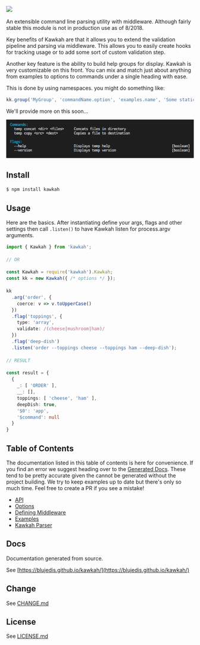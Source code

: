<p align="left">
  <a href="http://github.com/blujedis/kawkah"><img src="https://cdn.rawgit.com/blujedis/kawkah/master/assets/logo.png"></a>
</p>

An extensible command line parsing utility with middleware. Although fairly stable this module is not in production use as of 8/2018.

Key benefits of Kawkah are that it allows you to extend the validation pipeline and parsing via middleware. This allows you to easily create hooks for tracking usage or to add some sort of custom validation step.

Another key feature is the ability to build help groups for display. Kawkah is very customizable on this front. You can mix and match just about anything from examples to options to commands under a single heading with ease.

This is done by using namespaces. you might do something like:

```ts
kk.group('MyGroup', 'commandName.option', 'examples.name', 'Some static string of text');
```

We'll provide more on this soon...

<img src="assets/help.png" />

## Install

```sh
$ npm install kawkah
```

## Usage

Here are the basics. After instantiating define your args, flags and other settings then call <code>.listen()</code> to have Kawkah listen for process.argv arguments.

```ts
import { Kawkah } from 'kawkah';

// OR

const Kawkah = require('kawkah').Kawkah;
const kk = new Kawkah({ /* options */ });

kk
  .arg('order', {
    coerce: v => v.toUpperCase()
  })
  .flag('toppings', {
    type: 'array',
    validate: /(cheese|mushroom|ham)/
  })
  .flag('deep-dish')
  .listen('order --toppings cheese --toppings ham --deep-dish');

// RESULT

const result = {
  {
    _: [ 'ORDER' ],
    __: [],
    toppings: [ 'cheese', 'ham' ],
    deepDish: true,
    '$0': 'app',
    '$command': null
  }
}
```

## Table of Contents

The documentation listed in this table of contents is here for convenience. If you find an error we suggest heading over to the [Generated Docs](https://blujedis.github.io/kawkah/). These tend to be pretty accurate given the cannot be generated without the project building. We try to keep examples up to date but there's only so much time. Feel free to create a PR if you see a mistake!

* [API](/assets/API.md)
* [Options](/assets/OPTIONS.md)
* [Defining Middleware](/assets/MIDDLEWARE.md)
* [Examples](/assets/EXAMPLES.md)
* [Kawkah Parser](https://github.com/blujedis/kawkah-parser)

## Docs

Documentation generated from source.

See [https://blujedis.github.io/kawkah/](https://blujedis.github.io/kawkah/)

## Change

See [CHANGE.md](CHANGE.md)

## License

See [LICENSE.md](LICENSE)